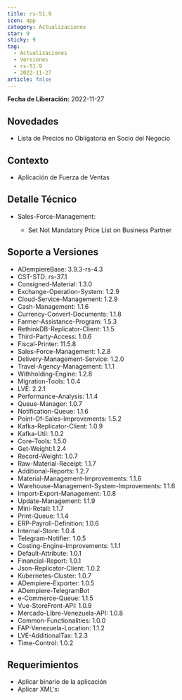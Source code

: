 ```yaml
---
title: rs-51.9
icon: app
category: Actualizaciones
star: 9
sticky: 9
tag:
  - Actualizaciones
  - Versiones
  - rs-51.9
  - 2022-11-27
article: false
---
```


**Fecha de Liberación:** 2022-11-27

## Novedades

- Lista de Precios no Obligatoria en Socio del Negocio

## Contexto

- Aplicación de Fuerza de Ventas

## Detalle Técnico

- Sales-Force-Management:

  - Set Not Mandatory Price List on Business Partner
  
## Soporte a Versiones

- ADempiereBase: 3.9.3-rs-4.3
- CST-STD: rs-37.1
- Consigned-Material: 1.3.0
- Exchange-Operation-System: 1.2.9
- Cloud-Service-Management: 1.2.9
- Cash-Management: 1.1.6
- Currency-Convert-Documents: 1.1.8
- Farmer-Assistance-Program: 1.5.3
- RethinkDB-Replicator-Client: 1.1.5
- Third-Party-Access: 1.0.6
- Fiscal-Printer: 11.5.8
- Sales-Force-Management: 1.2.8
- Delivery-Management-Service: 1.2.0
- Travel-Agency-Management: 1.1.1
- Withholding-Engine: 1.2.8
- Migration-Tools: 1.0.4
- LVE: 2.2.1
- Performance-Analysis: 1.1.4
- Queue-Manager: 1.0.7
- Notification-Queue: 1.1.6
- Point-Of-Sales-Improvements: 1.5.2
- Kafka-Replicator-Client: 1.0.9
- Kafka-Util: 1.0.2
- Core-Tools: 1.5.0
- Get-Weight:1.2.4
- Record-Weight: 1.0.7
- Raw-Material-Receipt: 1.1.7
- Additional-Reports: 1.2.7
- Material-Management-Improvements: 1.1.6
- Warehouse-Management-System-Improvements: 1.1.6
- Import-Export-Management: 1.0.8
- Update-Management: 1.1.9
- Mini-Retail: 1.1.7
- Print-Queue: 1.1.4
- ERP-Payroll-Definition: 1.0.6
- Internal-Store: 1.0.4
- Telegram-Notifier: 1.0.5
- Costing-Engine-Improvements: 1.1.1
- Default-Attribute: 1.0.1
- Financial-Report: 1.0.1
- Json-Replicator-Client: 1.0.2
- Kubernetes-Cluster: 1.0.7
- ADempiere-Exporter: 1.0.5
- ADempiere-TelegramBot
- e-Commerce-Queue: 1.1.5
- Vue-StoreFront-API: 1.0.9
- Mercado-Libre-Venezuela-API: 1.0.8
- Common-Functionalities: 1.0.0
- FAP-Venezuela-Location: 1.1.2
- LVE-AdditionalTax: 1.2.3
- Time-Control: 1.0.2

## Requerimientos

- Aplicar binario de la aplicación
- Aplicar XML's: